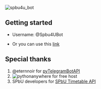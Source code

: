 ![spbu4u_bot](https://pp.userapi.com/c841523/v841523334/1eb9b/XyqYe7KAy8M.jpg "Spbu4UBot")

## Getting started

* Username: @Spbu4UBot

* Or you can use this [link](https://t.me/Spbu4UBot)



## Special thanks
1. @eternnoir for [pyTelegramBotAPI](https://github.com/eternnoir/pyTelegramBotAPI)
2. ![pythonanywhere](https://www.pythonanywhere.com/static/anywhere/images/logo-234x35.png "pythonanywhere") for free host
3. SPbU developers for [SPbU Timetable API](https://timetable.spbu.ru/help/ui/index#/)
